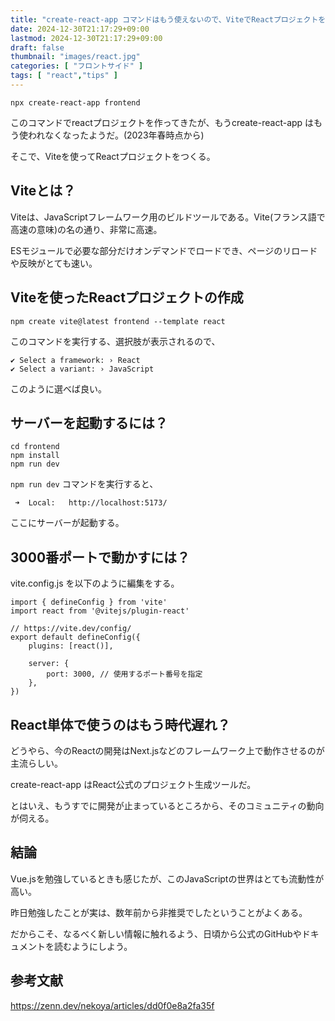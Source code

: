 ```yaml
---
title: "create-react-app コマンドはもう使えないので、ViteでReactプロジェクトをつくる"
date: 2024-12-30T21:17:29+09:00
lastmod: 2024-12-30T21:17:29+09:00
draft: false
thumbnail: "images/react.jpg"
categories: [ "フロントサイド" ]
tags: [ "react","tips" ]
---
```


```
npx create-react-app frontend
```

このコマンドでreactプロジェクトを作ってきたが、もうcreate-react-app はもう使われなくなったようだ。(2023年春時点から)

そこで、Viteを使ってReactプロジェクトをつくる。

## Viteとは？

Viteは、JavaScriptフレームワーク用のビルドツールである。Vite(フランス語で高速の意味)の名の通り、非常に高速。

ESモジュールで必要な部分だけオンデマンドでロードでき、ページのリロードや反映がとても速い。

## Viteを使ったReactプロジェクトの作成

```
npm create vite@latest frontend --template react
```

このコマンドを実行する、選択肢が表示されるので、

```
✔ Select a framework: › React
✔ Select a variant: › JavaScript
```

このように選べば良い。

## サーバーを起動するには？

```
cd frontend
npm install 
npm run dev 
```

`npm run dev` コマンドを実行すると、

```
 ➜  Local:   http://localhost:5173/
```

ここにサーバーが起動する。


## 3000番ポートで動かすには？

vite.config.js を以下のように編集をする。

```
import { defineConfig } from 'vite'
import react from '@vitejs/plugin-react'

// https://vite.dev/config/
export default defineConfig({
    plugins: [react()],
          
    server: {
        port: 3000, // 使用するポート番号を指定
    },
})
```

## React単体で使うのはもう時代遅れ？

どうやら、今のReactの開発はNext.jsなどのフレームワーク上で動作させるのが主流らしい。

create-react-app はReact公式のプロジェクト生成ツールだ。

とはいえ、もうすでに開発が止まっているところから、そのコミュニティの動向が伺える。

## 結論

Vue.jsを勉強しているときも感じたが、このJavaScriptの世界はとても流動性が高い。

昨日勉強したことが実は、数年前から非推奨でしたということがよくある。

だからこそ、なるべく新しい情報に触れるよう、日頃から公式のGitHubやドキュメントを読むようにしよう。

## 参考文献

https://zenn.dev/nekoya/articles/dd0f0e8a2fa35f



